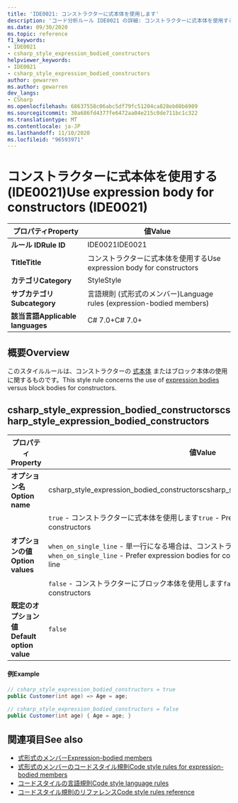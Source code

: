 ```yaml
---
title: 'IDE0021: コンストラクターに式本体を使用します'
description: 'コード分析ルール IDE0021 の詳細: コンストラクターに式本体を使用する'
ms.date: 09/30/2020
ms.topic: reference
f1_keywords:
- IDE0021
- csharp_style_expression_bodied_constructors
helpviewer_keywords:
- IDE0021
- csharp_style_expression_bodied_constructors
author: gewarren
ms.author: gewarren
dev_langs:
- CSharp
ms.openlocfilehash: 68637558c06abc5df79fc51204ca828eb08b6909
ms.sourcegitcommit: 30a686fd4377fe6472aa04e215c0de711bc1c322
ms.translationtype: MT
ms.contentlocale: ja-JP
ms.lasthandoff: 11/10/2020
ms.locfileid: "96593971"
---
```

# <a name="use-expression-body-for-constructors-ide0021"></a><span data-ttu-id="77bdd-103">コンストラクターに式本体を使用する (IDE0021)</span><span class="sxs-lookup"><span data-stu-id="77bdd-103">Use expression body for constructors (IDE0021)</span></span>

|<span data-ttu-id="77bdd-104">プロパティ</span><span class="sxs-lookup"><span data-stu-id="77bdd-104">Property</span></span>|<span data-ttu-id="77bdd-105">値</span><span class="sxs-lookup"><span data-stu-id="77bdd-105">Value</span></span>|
|-|-|
| <span data-ttu-id="77bdd-106">**ルール ID**</span><span class="sxs-lookup"><span data-stu-id="77bdd-106">**Rule ID**</span></span> | <span data-ttu-id="77bdd-107">IDE0021</span><span class="sxs-lookup"><span data-stu-id="77bdd-107">IDE0021</span></span> |
| <span data-ttu-id="77bdd-108">**Title**</span><span class="sxs-lookup"><span data-stu-id="77bdd-108">**Title**</span></span> | <span data-ttu-id="77bdd-109">コンストラクターに式本体を使用する</span><span class="sxs-lookup"><span data-stu-id="77bdd-109">Use expression body for constructors</span></span> |
| <span data-ttu-id="77bdd-110">**カテゴリ**</span><span class="sxs-lookup"><span data-stu-id="77bdd-110">**Category**</span></span> | <span data-ttu-id="77bdd-111">Style</span><span class="sxs-lookup"><span data-stu-id="77bdd-111">Style</span></span> |
| <span data-ttu-id="77bdd-112">**サブカテゴリ**</span><span class="sxs-lookup"><span data-stu-id="77bdd-112">**Subcategory**</span></span> | <span data-ttu-id="77bdd-113">言語規則 (式形式のメンバー)</span><span class="sxs-lookup"><span data-stu-id="77bdd-113">Language rules (expression-bodied members)</span></span> |
| <span data-ttu-id="77bdd-114">**該当言語**</span><span class="sxs-lookup"><span data-stu-id="77bdd-114">**Applicable languages**</span></span> | <span data-ttu-id="77bdd-115">C# 7.0+</span><span class="sxs-lookup"><span data-stu-id="77bdd-115">C# 7.0+</span></span> |

## <a name="overview"></a><span data-ttu-id="77bdd-116">概要</span><span class="sxs-lookup"><span data-stu-id="77bdd-116">Overview</span></span>

<span data-ttu-id="77bdd-117">このスタイルルールは、コンストラクターの [式本体](../../../csharp/programming-guide/statements-expressions-operators/expression-bodied-members.md) またはブロック本体の使用に関するものです。</span><span class="sxs-lookup"><span data-stu-id="77bdd-117">This style rule concerns the use of [expression bodies](../../../csharp/programming-guide/statements-expressions-operators/expression-bodied-members.md) versus block bodies for constructors.</span></span>

## <a name="csharp_style_expression_bodied_constructors"></a><span data-ttu-id="77bdd-118">csharp_style_expression_bodied_constructors</span><span class="sxs-lookup"><span data-stu-id="77bdd-118">csharp_style_expression_bodied_constructors</span></span>

|<span data-ttu-id="77bdd-119">プロパティ</span><span class="sxs-lookup"><span data-stu-id="77bdd-119">Property</span></span>|<span data-ttu-id="77bdd-120">値</span><span class="sxs-lookup"><span data-stu-id="77bdd-120">Value</span></span>|
|-|-|
| <span data-ttu-id="77bdd-121">**オプション名**</span><span class="sxs-lookup"><span data-stu-id="77bdd-121">**Option name**</span></span> | <span data-ttu-id="77bdd-122">csharp_style_expression_bodied_constructors</span><span class="sxs-lookup"><span data-stu-id="77bdd-122">csharp_style_expression_bodied_constructors</span></span>
| <span data-ttu-id="77bdd-123">**オプションの値**</span><span class="sxs-lookup"><span data-stu-id="77bdd-123">**Option values**</span></span> | <span data-ttu-id="77bdd-124">`true` - コンストラクターに式本体を使用します</span><span class="sxs-lookup"><span data-stu-id="77bdd-124">`true` - Prefer expression bodies for constructors</span></span><br /><br /><span data-ttu-id="77bdd-125">`when_on_single_line` - 単一行になる場合は、コンストラクターに式本体を使用します</span><span class="sxs-lookup"><span data-stu-id="77bdd-125">`when_on_single_line` - Prefer expression bodies for constructors when they will be a single line</span></span><br /><br /><span data-ttu-id="77bdd-126">`false` - コンストラクターにブロック本体を使用します</span><span class="sxs-lookup"><span data-stu-id="77bdd-126">`false` - Prefer block bodies for constructors</span></span> |
| <span data-ttu-id="77bdd-127">**既定のオプション値**</span><span class="sxs-lookup"><span data-stu-id="77bdd-127">**Default option value**</span></span> | `false` |

#### <a name="example"></a><span data-ttu-id="77bdd-128">例</span><span class="sxs-lookup"><span data-stu-id="77bdd-128">Example</span></span>

```csharp
// csharp_style_expression_bodied_constructors = true
public Customer(int age) => Age = age;

// csharp_style_expression_bodied_constructors = false
public Customer(int age) { Age = age; }
```

## <a name="see-also"></a><span data-ttu-id="77bdd-129">関連項目</span><span class="sxs-lookup"><span data-stu-id="77bdd-129">See also</span></span>

- [<span data-ttu-id="77bdd-130">式形式のメンバー</span><span class="sxs-lookup"><span data-stu-id="77bdd-130">Expression-bodied members</span></span>](../../../csharp/programming-guide/statements-expressions-operators/expression-bodied-members.md)
- [<span data-ttu-id="77bdd-131">式形式のメンバーのコードスタイル規則</span><span class="sxs-lookup"><span data-stu-id="77bdd-131">Code style rules for expression-bodied members</span></span>](expression-bodied-members.md)
- [<span data-ttu-id="77bdd-132">コードスタイルの言語規則</span><span class="sxs-lookup"><span data-stu-id="77bdd-132">Code style language rules</span></span>](language-rules.md)
- [<span data-ttu-id="77bdd-133">コードスタイル規則のリファレンス</span><span class="sxs-lookup"><span data-stu-id="77bdd-133">Code style rules reference</span></span>](index.md)
